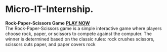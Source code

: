 # Micro-IT-Internship.
<b>Rock-Paper-Scissors Game</b> <a href="https://madhulathal.github.io/Micro-IT-Internship./"/>**PLAY NOW**</a>
<br>
 The Rock-Paper-Scissors game is a simple interactive game where players choose rock, paper, or scissors
 to compete against the computer. The winner is determined based on the classic rules: rock crushes
 scissors, scissors cuts paper, and paper covers rock
